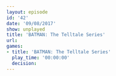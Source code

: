 ```yaml
---
layout: episode
id: '42'
date: '09/08/2017'
show: unplayed
title: 'BATMAN: The Telltale Series'
url: 
games:
- title: 'BATMAN: The Telltale Series'
  play_time: '00:00:00'
  decision: 
---
```

